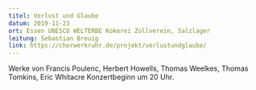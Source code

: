 ```yaml
---
titel: Verlust und Glaube
datum: 2019-11-23
ort: Essen UNESCO WELTERBE Kokerei Zollverein, Salzlager
leitung: Sebastian Breuig
link: https://chorwerkruhr.de/projekt/verlustundglaube/
---
```

Werke von Francis Poulenc, Herbert Howells, Thomas Weelkes, Thomas Tomkins, Eric Whitacre
Konzertbeginn um 20 Uhr.
